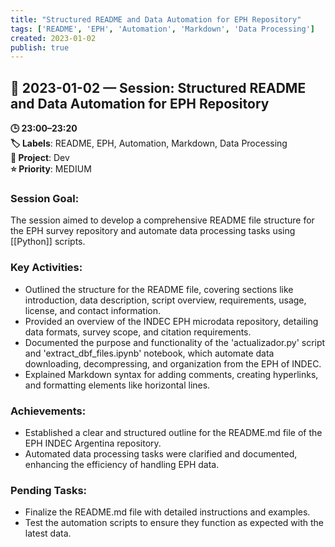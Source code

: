 ```yaml
---
title: "Structured README and Data Automation for EPH Repository"
tags: ['README', 'EPH', 'Automation', 'Markdown', 'Data Processing']
created: 2023-01-02
publish: true
---
```


## 📅 2023-01-02 — Session: Structured README and Data Automation for EPH Repository

**🕒 23:00–23:20**  
**🏷️ Labels**: README, EPH, Automation, Markdown, Data Processing  
**📂 Project**: Dev  
**⭐ Priority**: MEDIUM  


### Session Goal:
The session aimed to develop a comprehensive README file structure for the EPH survey repository and automate data processing tasks using [[Python]] scripts.

### Key Activities:
- Outlined the structure for the README file, covering sections like introduction, data description, script overview, requirements, usage, license, and contact information.
- Provided an overview of the INDEC EPH microdata repository, detailing data formats, survey scope, and citation requirements.
- Documented the purpose and functionality of the 'actualizador.py' script and 'extract_dbf_files.ipynb' notebook, which automate data downloading, decompressing, and organization from the EPH of INDEC.
- Explained Markdown syntax for adding comments, creating hyperlinks, and formatting elements like horizontal lines.

### Achievements:
- Established a clear and structured outline for the README.md file of the EPH INDEC Argentina repository.
- Automated data processing tasks were clarified and documented, enhancing the efficiency of handling EPH data.

### Pending Tasks:
- Finalize the README.md file with detailed instructions and examples.
- Test the automation scripts to ensure they function as expected with the latest data.
